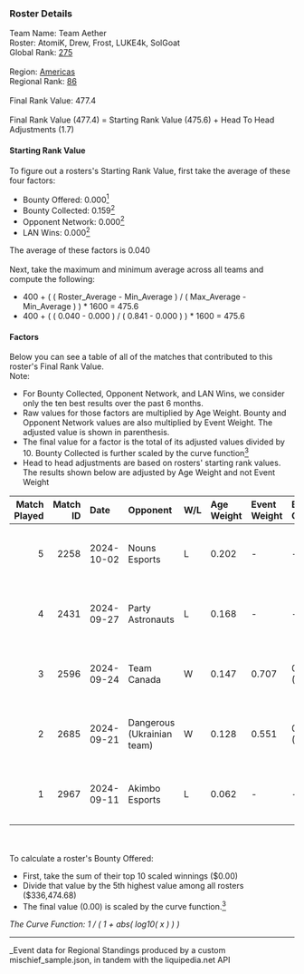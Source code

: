 ### Roster Details<br />
Team Name: Team Aether<br />
Roster: AtomiK, Drew, Frost, LUKE4k, SolGoat<br />
Global Rank: [275](../../standings_global_2025_03_01.md)<br />
<br />
Region: [Americas]( ../../standings_americas_2025_03_01.md)<br />
Regional Rank: [86]( ../../standings_americas_2025_03_01.md)<br />
<br />
Final Rank Value:  477.4<br />
<br />
Final Rank Value (477.4) = Starting Rank Value (475.6) + Head To Head Adjustments (1.7)<br />

#### Starting Rank Value<br />
To figure out a rosters's Starting Rank Value, first take the average of these four factors:<br />
- Bounty Offered: 0.000[<sup>1</sup>](#table2)
- Bounty Collected: 0.159[<sup>2</sup>](#table1)
- Opponent Network: 0.000[<sup>2</sup>](#table1)
- LAN Wins: 0.000[<sup>2</sup>](#table1)

The average of these factors is 0.040<br />
<br />
Next, take the maximum and minimum average across all teams and compute the following:<br />
- 400 + ( ( Roster_Average - Min_Average ) / ( Max_Average - Min_Average ) ) * 1600 = 475.6
- 400 + ( ( 0.040 - 0.000 ) / ( 0.841 - 0.000 ) ) * 1600 = 475.6


#### Factors<br />
Below you can see a table of all of the matches that contributed to this roster's Final Rank Value.<br />
Note:<br />

- For Bounty Collected, Opponent Network, and LAN Wins, we consider only the ten best results over the past 6 months.
- Raw values for those factors are multiplied by Age Weight. Bounty and Opponent Network values are also multiplied by Event Weight. The adjusted value is shown in parenthesis.
- The final value for a factor is the total of its adjusted values divided by 10. Bounty Collected is further scaled by the curve function[<sup>3</sup>](#curveFunction)
- Head to head adjustments are based on rosters' starting rank values. The results shown below are adjusted by Age Weight and not Event Weight
<span id="table1"></span><br />


| Match Played | Match ID | Date       | Opponent                   | W/L | Age Weight | Event Weight | Bounty Collected | Opponent Network | LAN Wins  | H2H Adj. | Roster                               |
| -: | -: | :- | :- | :- | :- | :- | :- | :- | :- | -: | :- |
|            5 |     2258 | 2024-10-02 | Nouns Esports              | L   | 0.202      | -            | -                | -                | -         |    -1.18 | AtomiK, Drew, Frost, LUKE4k, SolGoat |
|            4 |     2431 | 2024-09-27 | Party Astronauts           | L   | 0.168      | -            | -                | -                | -         |    -0.79 | AtomiK, Drew, Frost, LUKE4k, SolGoat |
|            3 |     2596 | 2024-09-24 | Team Canada                | W   | 0.147      | 0.707        | 0.000 (0.000)    | 0.040 (0.004)    | 0 (0.000) |     2.68 | AtomiK, Drew, Frost, LUKE4k, SolGoat |
|            2 |     2685 | 2024-09-21 | Dangerous (Ukrainian team) | W   | 0.128      | 0.551        | 0.000 (0.000)    | 0.000 (0.000)    | 0 (0.000) |     1.60 | AtomiK, Frost, Izik, LUKE4k, SolGoat |
|            1 |     2967 | 2024-09-11 | Akimbo Esports             | L   | 0.062      | -            | -                | -                | -         |    -0.59 | AtomiK, Frost, LUKE4k, RiFT, SolGoat |

<br />
<span id="table2"></span><br />
To calculate a roster's Bounty Offered:<br />

- First, take the sum of their top 10 scaled winnings ($0.00)
- Divide that value by the 5th highest value among all rosters ($336,474.68)
- The final value (0.00) is scaled by the curve function.[<sup>3</sup>](#curveFunction)

<span id="curveFunction"></span>_The Curve Function: 1 / ( 1 + abs( log10( x ) ) )_<br />

---
_Event data for Regional Standings produced by a custom mischief_sample.json, in tandem with the liquipedia.net API<br />
